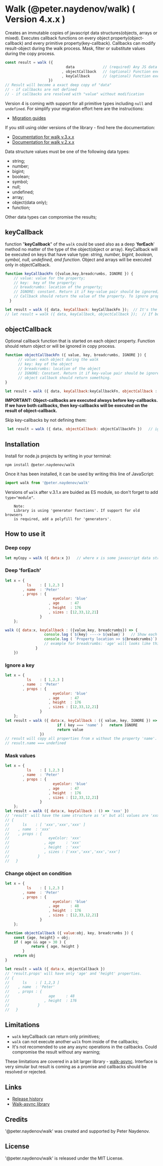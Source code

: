 # Walk (@peter.naydenov/walk) ( Version 4.x.x )

Creates an immutable copies of javascript data structures(objects, arrays or mixed). Executes callback functions on every object property(object-callback) and every primitive property(key-callback). Callbacks can modify result-object during the walk process. Mask, filter or substitute values during the copy process. 

```js
const result = walk ({
                            data             // (required) Any JS data structure;
                          , objectCallback   // (optional) Function executed on each object property;
                          , keyCallback      // (optional) Function executed on each primitive property;
                    })
// Result will become a exact deep copy of "data" 
// - if callbacks are not defined
// - if callbacks are resolved with "value" without modification
```

Version 4 is coming with support for all primitive types including `null` and `undefined`. For simplify your migration effort here are the instructions:
- [Migration guides](https://github.com/PeterNaydenov/walk/blob/master/Migration.guide.md)

If you still using older versions of the library - find here the documentation:
- [Documentation for walk v.3.x.x](https://github.com/PeterNaydenov/walk/blob/master/README_v.3.x.x.md)
- [Documentation for walk v.2.x.x](https://github.com/PeterNaydenov/walk/blob/master/README_v.2.x.x.md)


Data structure values must be one of the following data types:
 - string;
 - number;
 - bigint;
 - boolean;
 - symbol;
 - null;
 - undefined;
 - array;
 - object(data only);
 - function;

 Other data types can compromise the results;



## keyCallback
function "**keyCallback**" of the `walk` could be used also as a deep '**forEach**' method no matter of the type of the object(object or array). KeyCallback will be executed on keys that have value type: *string, number, bigint, boolean, symbol, null, undefined, and function*.
Object and arrays will be executed only in objectCallback.

```js
function keyCallbackFn ({value,key,breadcrumbs, IGNORE }) {
    // value: value for the property;
    // key:  key of the property;
    // breadcrumbs: location of the property;
    // IGNORE: constant. Return it if key-value pair should be ignored;
    // Callback should return the value of the property. To ignore property, return constant argument IGNORE
  }

let result = walk ({ data, keyCallback: keyCallbackFn });  // It's the short way to provide only key-callback. Callback functions are optional.
// let result = walk ({ data, keyCallback, objectCallback });  // If both callbacks are available
```


## objectCallback

Optional callback function that is started on each object property. Function should return object or will be ignored in copy process.

```js
function objectCallbackFn ({ value, key, breadcrumbs, IGNORE }) {
      // value: each object during the walk
      // key: key of the object
      // breadcrumbs: location of the object
      // IGNORE: Constant. Return it if key-value pair should be ignored;
      // object callback should return something.
}

let result = walk ({ data, keyCallback:keyCallbackFn, objectCallback : objectCallbackFn })
```

**IMPORTANT: Object-callbacks are executed always before key-callbacks. If we have both callbacks, then key-callbacks will be executed on the result of object-callback.**

Skip key-callbacks by not defining them:
```js
 let result = walk ({ data, objectCallback: objectCallbackFn })   // ignore keyCallback
```


## Installation

Install for node.js projects by writing in your terminal:

```
npm install @peter.naydenov/walk
```

Once it has been installed, it can be used by writing this line of JavaScript:
```js
import walk from '@peter.naydenov/walk'
```

Versions of `walk` after v.3.1.x are buided as ES module, so don't forget to add `type="module"`. 

        Note:
        Library is using 'generator functions'. If support for old browsers 
        is required, add a polyfill for 'generators'.



## How to use it

### Deep copy
```js
let myCopy = walk ({ data:x })   // where x is some javascript data structure
```



### Deep 'forEach'
```js
let x = {
          ls    : [ 1,2,3 ]
        , name  : 'Peter'
        , props : {
                      eyeColor: 'blue'
                    , age     : 47
                    , height  : 176
                    , sizes : [12,33,12,21]
                }
    };

walk ({ data:x, keyCallback : ({value,key, breadcrumbs}) => {
                  console.log (`${key} ----> ${value}`)   // Show each each primitive couples key->value
                  console.log ( `Property location >> ${breadcrumbs}`)
                  // example for breadcrumbs: 'age' will looks like this : 'root/props/age'
              }
    })
```


### Ignore a key

```js
let x = {
          ls    : [ 1,2,3 ]
        , name  : 'Peter'
        , props : {
                      eyeColor: 'blue'
                    , age     : 47
                    , height  : 176
                    , sizes : [12,33,12,21]
                }
    };
let result = walk ({ data:x, keyCallback : ({ value, key, IGNORE }) => {
                        if ( key === 'name' )   return IGNORE
                        return value
                })
// result will copy all properties from x without the property 'name'.
// result.name === undefined
```


### Mask values

```js
let x = {
          ls    : [ 1,2,3 ]
        , name  : 'Peter'
        , props : {
                      eyeColor: 'blue'
                    , age     : 47
                    , height  : 176
                    , sizes : [12,33,12,21]
                }
    };
let result = walk ({ data:x, keyCallback : () => 'xxx' })
// 'result' will have the same structure as 'x' but all values are 'xxx'
// {
//      ls    : [ 'xxx','xxx','xxx' ]
//    , name  : 'xxx'
//    , props : {
//                  eyeColor: 'xxx'
//                , age     : 'xxx'
//                , height  : 'xxx'
//                , sizes : ['xxx','xxx','xxx','xxx']
//             }
//   } 
```

### Change object on condition

```js
let x = {
          ls    : [ 1,2,3 ]
        , name  : 'Peter'
        , props : {
                      eyeColor: 'blue'
                    , age     : 48
                    , height  : 176
                    , sizes : [12,33,12,21]
                }
    };

function objectCallback ({ value:obj, key, breadcrumbs }) {
    const {age, height} = obj;
    if ( age && age > 30 ) {
            return { age, height }
        }
    return obj
}

let result = walk ({ data:x, objectCallback })
// 'result.props' will have only 'age' and 'height' properties.
// {
//      ls    : [ 1,2,3 ]
//    , name  : 'Peter'
//    , props : {
//                  age     : 48
//                , height  : 176
//             }
//   } 
```

## Limitations
- `walk` keyCallback can return only primitives;
- `walk` can not execute another `walk` from inside of the callbacks;
- It's not recomended to use any async operations in the callbacks. Could compromise the result without any warning;

These limitations are covered in a bit larger library - [walk-async](https://github.com/PeterNaydenov/walk-async). Interface is very simular but result is coming as a promise and callbacks should be resolved or rejected.

## Links
- [Release history](Changelog.md)
- [ Walk-async library](https://github.com/PeterNaydenov/walk-async)

## Credits
'@peter.naydenov/walk' was created and supported by Peter Naydenov.

## License
'@peter.naydenov/walk' is released under the MIT License.
